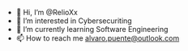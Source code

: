 - 👋 Hi, I’m @RelioXx
- 👀 I’m interested in Cybersecuriting
- 🌱 I’m currently learning Software Engineering
- 📫 How to reach me alvaro.puente@outlook.com

<!---
RelioXx/RelioXx is a ✨ special ✨ repository because its `README.md` (this file) appears on your GitHub profile.
You can click the Preview link to take a look at your changes.
--->
